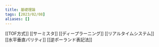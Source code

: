 ```yaml
---
title: 基礎理論
tags: [2023/02/08]
aliases: []
---
```


[[TOF方式]]
[[サーミスタ]]
[[ディープラーニング]]
[[リアルタイムシステム]]
[[水平垂直パリティ]]
[[逆ポーランド表記法]]